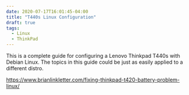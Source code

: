 ```yaml
---
date: 2020-07-17T16:01:45-04:00
title: "T440s Linux Configuration"
draft: true
tags:
  - Linux
  - ThinkPad
---
```


This is a complete guide for configuring a Lenovo Thinkpad T440s with Debian
Linux. The topics in this guide could be just as easily applied to a
different distro.

<https://www.brianlinkletter.com/fixing-thinkpad-t420-battery-problem-linux/>
